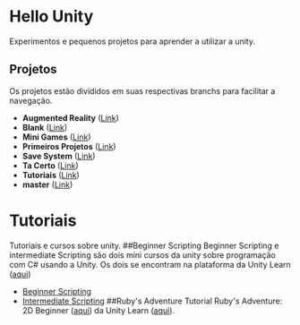 # Hello Unity
Experimentos e pequenos projetos para aprender a utilizar a unity.

## Projetos
Os projetos estão divididos em suas respectivas branchs para facilitar a navegação.
* **Augmented Reality** ([Link](https://github.com/danilocaverna/HelloUnity/tree/AugmentedReality))
* **Blank** ([Link](https://github.com/danilocaverna/HelloUnity/tree/Blank))
* **Mini Games** ([Link](https://github.com/danilocaverna/HelloUnity/tree/MiniGames))
* **Primeiros Projetos** ([Link](https://github.com/danilocaverna/HelloUnity/tree/PrimeirosProjetos))
* **Save System** ([Link](https://github.com/danilocaverna/HelloUnity/tree/SaveSystem))
* **Ta Certo** ([Link](https://github.com/danilocaverna/HelloUnity/tree/TaCerto))
* **Tutoriais** ([Link](https://github.com/danilocaverna/HelloUnity/tree/Tutoriais))
* **master** ([Link](https://github.com/danilocaverna/HelloUnity))

# Tutoriais
Tutoriais e cursos sobre unity.
##Beginner Scripting
Beginner Scripting e intermediate Scripting são dois mini cursos da unity sobre programação com C# usando a Unity. Os dois se encontram na plataforma da Unity Learn ([aqui](https://learn.unity.com/))

* [Beginner Scripting](https://learn.unity.com/project/beginner-gameplay-scripting)
* [Intermediate Scripting](https://learn.unity.com/project/intermediate-gameplay-scripting)
##Ruby's Adventure
Tutorial Ruby's Adventure: 2D Beginner ([aqui](https://learn.unity.com/project/ruby-s-2d-rpg)) da Unity Learn ([aqui](https://learn.unity.com/)).